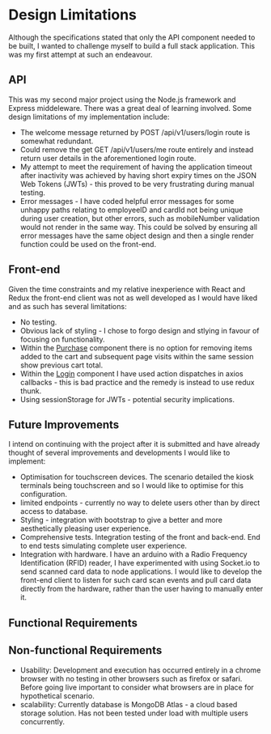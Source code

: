 # Design Limitations

Although the specifications stated that only the API component needed to be built, I wanted to challenge myself to build a full stack
application. This was my first attempt at such an endeavour.

## API
This was my second major project using the Node.js framework and Express middeleware. There was a great deal of learning involved.
Some design limitations of my implementation include:

- The welcome message returned by POST /api/v1/users/login route is somewhat redundant.
- Could remove the get GET /api/v1/users/me route entirely and instead return user details in the aforementioned login route.
- My attempt to meet the requirement of having the application timeout after inactivity was achieved by having short expiry times on the JSON Web Tokens (JWTs) - this proved to be very frustrating during manual testing.
- Error messages - I have coded helpful error messages for some unhappy paths relating to employeeID and cardId not being unique
during user creation, but other errors, such as mobileNumber validation would not render in the same way. This could be solved by ensuring all error messages have the same object design and then a single render function could be used on the front-end.

## Front-end
Given the time constraints and my relative inexperience with React and Redux the front-end client was
not as well developed as I would have liked and as such has several limitations:

- No testing.
- Obvious lack of styling - I chose to forgo design and stlying in favour of focusing on functionality.
- Within the [Purchase](https://github.com/Max-Stevenson/synoptic-project/blob/master/client/src/components/Purcahse.js) component there is no option for removing items added to the cart and subsequent page visits within the same session show previous cart total.
- Within the [Login](https://github.com/Max-Stevenson/synoptic-project/blob/master/client/src/components/Login.js) component I have used action dispatches in axios callbacks - this is bad practice and the remedy is instead to use redux thunk.
- Using sessionStorage for JWTs - potential security implications.

## Future Improvements
I intend on continuing with the project after it is submitted and have already thought of several improvements and developments I would like to implement:

- Optimisation for touchscreen devices. The scenario detailed the kiosk terminals being touchscreen and so I would like to optimise for this configuration.
- limited endpoints - currently no way to delete users other than by direct access to database.
- Styling - integration with bootstrap to give a better and more aesthetically pleasing user experience.
- Comprehensive tests. Integration testing of the front and back-end. End to end tests simulating complete user experience.
- Integration with hardware. I have an arduino with a Radio Frequency Identification (RFID) reader, I have experimented with using Socket.io to send scanned card data to node applications. I would like to develop the front-end client to listen for such card scan events and pull card data directly from the hardware, rather than the user having to manually enter it.

## Functional Requirements

## Non-functional Requirements
- Usability: Development and execution has occurred entirely in a chrome browser with no testing in other browsers such as firefox or safari. Before going live important to consider what browsers are in place for hypothetical scenario.
- scalability: Currently database is MongoDB Atlas - a cloud based storage solution. Has not been tested under load with multiple users concurrently.